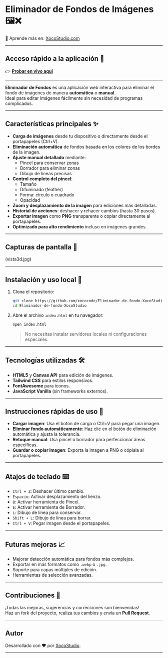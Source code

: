# Eliminador de Fondos de Imágenes 🖼️❌

🎥 Aprende más en: [XocoStudio.com](https://xocostudio.com/)

---

## Acceso rápido a la aplicación 🚀
👉 [**Probar en vivo aquí**](https://xococode.github.io/Eliminador-de-fondo-XocoStudio/index.html)

---

**Eliminador de Fondos** es una aplicación web interactiva para eliminar el fondo de imágenes de manera **automática** o **manual**.  
Ideal para editar imágenes fácilmente sin necesidad de programas complicados.

---

## Características principales ✨

- **Carga de imágenes** desde tu dispositivo o directamente desde el portapapeles (Ctrl+V).
- **Eliminación automática** de fondos basada en los colores de los bordes de la imagen.
- **Ajuste manual detallado** mediante:
  - Pincel para conservar zonas
  - Borrador para eliminar zonas
  - Dibujo de líneas precisas
- **Control completo del pincel**:
  - Tamaño
  - Difuminado (feather)
  - Forma: círculo o cuadrado
  - Opacidad
- **Zoom y desplazamiento de la imagen** para ediciones más detalladas.
- **Historial de acciones**: deshacer y rehacer cambios (hasta 30 pasos).
- **Exportar imagen** como **PNG** transparente o copiar directamente al portapapeles.
- **Optimizado para alto rendimiento** incluso en imágenes grandes.

---

## Capturas de pantalla 📸

(vista3d.jpg)

---

## Instalación y uso local 🚀

1. Clona el repositorio:
    ```bash
    git clone https://github.com/xococode/Eliminador-de-fondo-XocoStudio.git
    cd Eliminador-de-fondo-XocoStudio
    ```

2. Abre el archivo `index.html` en tu navegador:
    ```bash
    open index.html
    ```
    > No necesitas instalar servidores locales ni configuraciones especiales.

---

## Tecnologías utilizadas 🛠️

- **HTML5** y **Canvas API** para edición de imágenes.
- **Tailwind CSS** para estilos responsivos.
- **FontAwesome** para iconos.
- **JavaScript Vanilla** (sin frameworks externos).

---

## Instrucciones rápidas de uso 🧠

- **Cargar imagen**: Usa el botón de carga o Ctrl+V para pegar una imagen.
- **Eliminar fondo automáticamente**: Haz clic en el botón de eliminación automática y ajusta la tolerancia.
- **Retoque manual**: Usa pincel o borrador para perfeccionar áreas específicas.
- **Guardar o copiar imagen**: Exporta la imagen a PNG o cópiala al portapapeles.

---

## Atajos de teclado ⌨️

- `Ctrl + Z`: Deshacer último cambio.
- `Espacio`: Activar desplazamiento del lienzo.
- `B`: Activar herramienta de Pincel.
- `E`: Activar herramienta de Borrador.
- `L`: Dibujo de línea para conservar.
- `Shift + L`: Dibujo de línea para borrar.
- `Ctrl + V`: Pegar imagen desde el portapapeles.

---

## Futuras mejoras 📈

- Mejorar detección automática para fondos más complejos.
- Exportar en más formatos como `.webp` o `.jpg`.
- Soporte para capas múltiples de edición.
- Herramientas de selección avanzadas.

---

## Contribuciones 🤝

¡Todas las mejoras, sugerencias y correcciones son bienvenidas!  
Haz un fork del proyecto, realiza tus cambios y envía un **Pull Request**.

---

## Autor

Desarrollado con ❤️ por [XocoStudio](https://xocostudio.com/).

---
